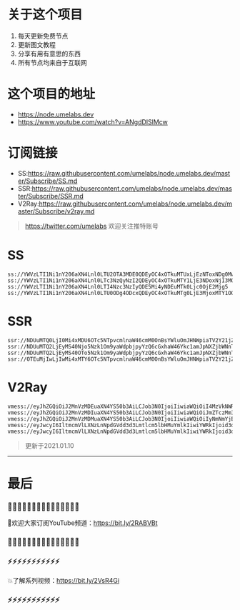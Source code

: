 # 关于这个项目
1. 每天更新免费节点
2. 更新图文教程
3. 分享有用有意思的东西
4. 所有节点均来自于互联网

# 这个项目的地址

* https://node.umelabs.dev
* https://www.youtube.com/watch?v=ANgdDISlMcw

# 订阅链接

* SS:https://raw.githubusercontent.com/umelabs/node.umelabs.dev/master/Subscribe/SS.md
* SSR:https://raw.githubusercontent.com/umelabs/node.umelabs.dev/master/Subscribe/SSR.md
* V2Ray:https://raw.githubusercontent.com/umelabs/node.umelabs.dev/master/Subscribe/v2ray.md

>  https://twitter.com/umelabs 欢迎关注推特账号

# SS

```http
ss://YWVzLTI1Ni1nY206aXN4Lnl0LTU2OTA3MDE0QDEyOC4xOTkuMTUxLjEzNToxNDg0Mw==
ss://YWVzLTI1Ni1nY206aXN4Lnl0LTc3NzQyNzI2QDEyOC4xOTkuMTY1LjE3NDoxNjI3MQ==
ss://YWVzLTI1Ni1nY206aXN4Lnl0LTI4Nzc3NzIyQDE5Mi4yNDEuMTk0Ljc0OjE2Mjg5
ss://YWVzLTI1Ni1nY206aXN4Lnl0LTU0ODg4ODcxQDEyOC4xOTkuMTg0LjE3MjoxMTY1OQ==
```

# SSR

```http
ssr://NDUuMTQ0LjI0Mi4xMDU6OTc5NTpvcmlnaW46cmM0OnBsYWluOmJHNWpiaTV2Y21jZ05XZzEvP29iZnNwYXJhbT0mcmVtYXJrcz01clNiNXAySjU1LTJRUSZncm91cD1URzVqYmk1dmNtYw
ssr://NDUuMTQ2LjEyMS40Njo5Nzk1Om9yaWdpbjpyYzQ6cGxhaW46Ykc1amJpNXZjbWNnTldnMS8_b2Jmc3BhcmFtPSZyZW1hcmtzPTVyU2I1cDJKNTUtMlFnJmdyb3VwPVRHNWpiaTV2Y21j
ssr://NDUuMTQ2LjEyMS40OTo5Nzk1Om9yaWdpbjpyYzQ6cGxhaW46Ykc1amJpNXZjbWNnTldnMS8_b2Jmc3BhcmFtPSZyZW1hcmtzPTVyU2I1cDJKNTUtMlF3Jmdyb3VwPVRHNWpiaTV2Y21j
ssr://OTEuMjIwLjIwMi4xMTY6OTc5NTpvcmlnaW46cmM0OnBsYWluOmJHNWpiaTV2Y21jZ05XZzEvP29iZnNwYXJhbT0mcmVtYXJrcz01clNiNXAySjU1LTJSQSZncm91cD1URzVqYmk1dmNtYw
```

# V2Ray

```http
vmess://eyJhZGQiOiJ2MnVzMDEuaXN4YS50b3AiLCJob3N0IjoiIiwiaWQiOiI4MzVkNWRmYS01YWFhLTQ4OWMtODlmMC1hM2Y2MWVlNTY3ZDAiLCJuZXQiOiJ3cyIsInBhdGgiOiJcL3JheSIsInBvcnQiOiI0NDMiLCJwcyI6ImlzeC55dC0wMSIsInRscyI6InRscyIsInYiOjIsImFpZCI6MCwidHlwZSI6Im5vbmUifQo=
vmess://eyJhZGQiOiJ2MnVzMDIuaXN4YS50b3AiLCJob3N0IjoiIiwiaWQiOiJmZTczMmI5Zi0xYzU3LTQyM2YtYWFiYy1hMTcwOTYxOGM2YmIiLCJuZXQiOiJ3cyIsInBhdGgiOiJcL3JheSIsInBvcnQiOiI0NDMiLCJwcyI6ImlzeC55dC0wMiIsInRscyI6InRscyIsInYiOjIsImFpZCI6MCwidHlwZSI6Im5vbmUifQo=
vmess://eyJhZGQiOiJ2MnVzMDMuaXN4YS50b3AiLCJob3N0IjoiIiwiaWQiOiIyNmNmYjE1ZS0yODVjLTQwZTAtYTA0MS0wNDM2ZWY4Y2UwZmUiLCJuZXQiOiJ3cyIsInBhdGgiOiJcL3JheSIsInBvcnQiOiI0NDMiLCJwcyI6ImlzeC55dC0wMyIsInRscyI6InRscyIsInYiOjIsImFpZCI6MCwidHlwZSI6Im5vbmUifQo=
vmess://eyJwcyI6IltmcmVlLXNzLnNpdGVdd3d3Lmtlcm5lbHMuYmlkIiwiYWRkIjoid3d3Lmtlcm5lbHMuYmlkIiwicG9ydCI6IjQ0MyIsImlkIjoiNDQ1ZjgzNjMtMzljMS02NjhjLTEwNTQtY2YwYzg4MTk4MzUxIiwiYWlkIjoiMCIsIm5ldCI6IndzIiwidHlwZSI6Im5vbmUiLCJob3N0IjoiL3dzIiwidGxzIjoidGxzIn0=
vmess://eyJwcyI6IltmcmVlLXNzLnNpdGVdd3d3Lmtlcm5lbHMuYmlkIiwiYWRkIjoid3d3Lmtlcm5lbHMuYmlkIiwicG9ydCI6IjgwIiwiaWQiOiIxNzcyNTU0Mi1mMmQ2LTRlMjYtZTY4Ny0wYzZkYTIzN2FlMDYiLCJhaWQiOiIwIiwibmV0Ijoid3MiLCJ0eXBlIjoibm9uZSIsImhvc3QiOiIvd3MiLCJ0bHMiOiJub25lIn0=
```



> 更新于2021.01.10

---

# 最后
### 🌸🌸🌸🌸🌸🌸🌸🌸🌸🌸🌸🌸🌸🌸🌸

👏欢迎大家订阅YouTube频道：https://bit.ly/2RABVBt

### 🌸🌸🌸🌸🌸🌸🌸🌸🌸🌸🌸🌸🌸🌸🌸



### ⚡️⚡️⚡️⚡️⚡️⚡️⚡️⚡️⚡️⚡️⚡️

💥了解系列视频：https://bit.ly/2VsR4Gi

### ⚡️⚡️⚡️⚡️⚡️⚡️⚡️⚡️⚡️⚡️⚡️